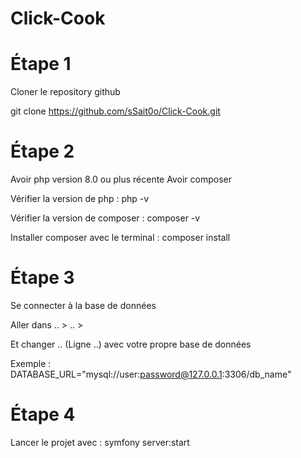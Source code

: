 # Click-Cook

# Étape 1
Cloner le repository github

git clone https://github.com/sSait0o/Click-Cook.git

# Étape 2
Avoir php version 8.0 ou plus récente
Avoir composer

Vérifier la version de php :
php -v

Vérifier la version de composer :
composer -v

Installer composer avec le terminal :
composer install

# Étape 3
Se connecter à la base de données

Aller dans .. > .. >

Et changer .. (Ligne ..) avec votre propre base de données

Exemple :
DATABASE_URL="mysql://user:password@127.0.0.1:3306/db_name"

# Étape 4 
Lancer le projet avec :
symfony server:start
